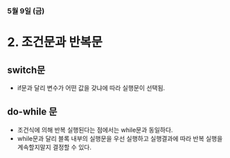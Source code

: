 ### 5월 9일 (금)

# 2. 조건문과 반복문

## switch문
- if문과 달리 변수가 어떤 값을 갖냐에 따라 실행문이 선택됨. 

## do-while 문
- 조건식에 의해 반복 실행된다는 점에서는 while문과 동일하다.
- while문과 달리 블록 내부의 실행문을 우선 실행하고 실행결과에 따라 반복 실행을 계속할지말지 결정할 수 있다. 
